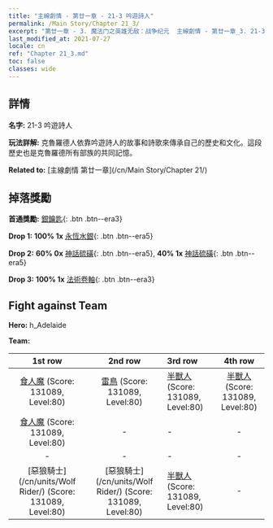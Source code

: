 ```yaml
---
title: "主線劇情 - 第廿一章 - 21-3 吟遊詩人"
permalink: /Main Story/Chapter 21_3/
excerpt: "第廿一章 - 3. 魔法门之英雄无敌：战争纪元  主線劇情 - 第廿一章_3. 21-3 吟遊詩人"
last_modified_at: 2021-07-27
locale: cn
ref: "Chapter 21_3.md"
toc: false
classes: wide
---
```


## 詳情

 **名字:** 21-3 吟遊詩人

 **玩法詳解:** 克魯羅德人依靠吟遊詩人的故事和詩歌來傳承自己的歷史和文化。這段歷史也是克魯羅德所有部族的共同記憶。

 **Related to:** [主線劇情 第廿一章](/cn/Main Story/Chapter 21/)

## 掉落獎勵

 **首通獎勵:** [銀鑰匙](/cn/Items/con_693/){: .btn .btn--era3}

 **Drop 1:** **100% 1x** [永恆水銀](/cn/Items/mat_70/){: .btn .btn--era5}

 **Drop 2:** **60% 0x** [神話硫磺](/cn/Items/mat_64/){: .btn .btn--era5}, **40% 1x** [神話硫磺](/cn/Items/mat_64/){: .btn .btn--era5}

 **Drop 3:** **100% 1x** [法術卷軸](/cn/Items/con_694/){: .btn .btn--era3}


## Fight against Team
 **Hero:** h_Adelaide

 **Team:**


  | 1st row | 2nd row | 3rd row | 4th row |
  |:----:|:----:|:----|:----:|
  | [食人魔](/cn/units/Ogre/) (Score: 131089, Level:80)  | [雷鳥](/cn/units/Roc/) (Score: 131089, Level:80)  | [半獸人](/cn/units/Orc/) (Score: 131089, Level:80)  | [半獸人](/cn/units/Orc/) (Score: 131089, Level:80)  |
  | [食人魔](/cn/units/Ogre/) (Score: 131089, Level:80)  | - | - | - |
  | - | - | - | - |
  | [惡狼騎士](/cn/units/Wolf Rider/) (Score: 131089, Level:80)  | [惡狼騎士](/cn/units/Wolf Rider/) (Score: 131089, Level:80)  | [半獸人](/cn/units/Orc/) (Score: 131089, Level:80)  | - |


